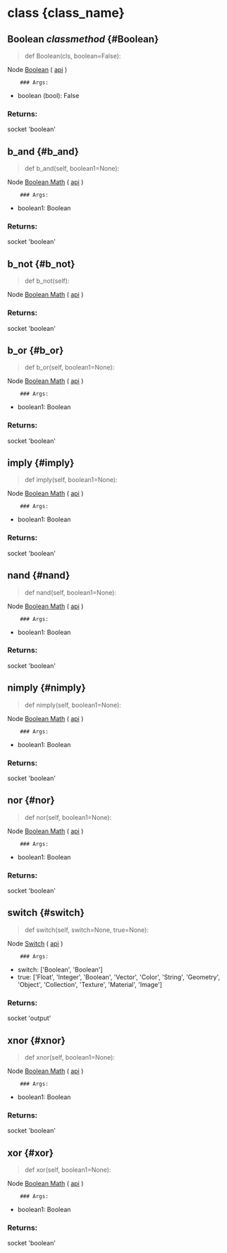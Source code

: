 # class {class_name}

## Boolean *classmethod* {#Boolean}

> def Boolean(cls, boolean=False):

Node [Boolean](node.blender_ref) ( [api](node.blender_python_ref) )

        ### Args:
- boolean (bool): False

### Returns:

  socket 'boolean'

## b_and {#b_and}

> def b_and(self, boolean1=None):

Node [Boolean Math](node.blender_ref) ( [api](node.blender_python_ref) )

        ### Args:
- boolean1: Boolean

### Returns:

  socket 'boolean'

## b_not {#b_not}

> def b_not(self):

Node [Boolean Math](node.blender_ref) ( [api](node.blender_python_ref) )

### Returns:

  socket 'boolean'

## b_or {#b_or}

> def b_or(self, boolean1=None):

Node [Boolean Math](node.blender_ref) ( [api](node.blender_python_ref) )

        ### Args:
- boolean1: Boolean

### Returns:

  socket 'boolean'

## imply {#imply}

> def imply(self, boolean1=None):

Node [Boolean Math](node.blender_ref) ( [api](node.blender_python_ref) )

        ### Args:
- boolean1: Boolean

### Returns:

  socket 'boolean'

## nand {#nand}

> def nand(self, boolean1=None):

Node [Boolean Math](node.blender_ref) ( [api](node.blender_python_ref) )

        ### Args:
- boolean1: Boolean

### Returns:

  socket 'boolean'

## nimply {#nimply}

> def nimply(self, boolean1=None):

Node [Boolean Math](node.blender_ref) ( [api](node.blender_python_ref) )

        ### Args:
- boolean1: Boolean

### Returns:

  socket 'boolean'

## nor {#nor}

> def nor(self, boolean1=None):

Node [Boolean Math](node.blender_ref) ( [api](node.blender_python_ref) )

        ### Args:
- boolean1: Boolean

### Returns:

  socket 'boolean'

## switch {#switch}

> def switch(self, switch=None, true=None):

Node [Switch](node.blender_ref) ( [api](node.blender_python_ref) )

        ### Args:
- switch: ['Boolean', 'Boolean']
- true: ['Float', 'Integer', 'Boolean', 'Vector', 'Color', 'String', 'Geometry', 'Object', 'Collection', 'Texture', 'Material', 'Image']

### Returns:

  socket 'output'

## xnor {#xnor}

> def xnor(self, boolean1=None):

Node [Boolean Math](node.blender_ref) ( [api](node.blender_python_ref) )

        ### Args:
- boolean1: Boolean

### Returns:

  socket 'boolean'

## xor {#xor}

> def xor(self, boolean1=None):

Node [Boolean Math](node.blender_ref) ( [api](node.blender_python_ref) )

        ### Args:
- boolean1: Boolean

### Returns:

  socket 'boolean'

